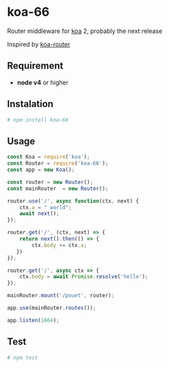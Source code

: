 # koa-66

Router middleware for [koa](https://github.com/koajs/koa/tree/async-function) 2, probably the next release

Inspired by [koa-router](https://github.com/alexmingoia/koa-router)

## Requirement

- __node v4__ or higher

## Instalation

```bash
# npm install koa-66
```

## Usage

```js
const Koa = require('koa');
const Router = require('koa-66');
const app = new Koa();

const router = new Router();
const mainRouter  = new Router();

router.use('/', async function(ctx, next) {
    ctx.a = " world";
    await next();
});

router.get('/', (ctx, next) => {
    return next().then(() => {
        ctx.body += ctx.a;
   })
});

router.get('/', async ctx => {
    ctx.body = await Promise.resolve('hello');
});

mainRouter.mount('/pouet', router);

app.use(mainRouter.routes());

app.listen(1664);
```

## Test
```bash
# npm test

```
